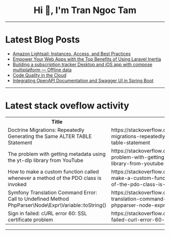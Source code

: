 <h1 align="center">Hi 👋, I'm Tran Ngoc Tam</h1>

---

# Latest Blog Posts 
<!-- BLOG-POST-LIST:START -->
- [Amazon Lightsail: Instances, Access, and Best Practices](https://dev.to/alfred_ajv/amazon-lightsail-instances-access-and-best-practices-c1)
- [Empower Your Web Apps with the Top Benefits of Using Laravel Inertia](https://dev.to/nicholajones075/empower-your-web-apps-with-the-top-benefits-of-using-laravel-inertia-5gdl)
- [Building a subscription tracker Desktop and iOS app with compose multiplatform — Offline data](https://dev.to/kuroski/building-a-subscription-tracker-desktop-and-ios-app-with-compose-multiplatform-offline-data-50j6)
- [Code Quality in the Cloud](https://dev.to/jonathanvila/code-quality-in-the-cloud-58a3)
- [Integrating OpenAPI Documentation and Swagger UI in Spring Boot](https://dev.to/olymahmud/integrating-openapi-documentation-and-swagger-ui-in-spring-boot-38p6)
<!-- BLOG-POST-LIST:END -->

---

# Latest stack oveflow activity
<table>
  <tr><th>Title</th><th>Link</th></tr>
  <!-- STACKOVERFLOW:START --><tr><td>Doctrine Migrations: Repeatedly Generating the Same ALTER TABLE Statement</td><td>https://stackoverflow.com/questions/79296648/doctrine-migrations-repeatedly-generating-the-same-alter-table-statement</td></tr><tr><td>The problem with getting metadata using the yt-dlp library from YouTube</td><td>https://stackoverflow.com/questions/79296487/the-problem-with-getting-metadata-using-the-yt-dlp-library-from-youtube</td></tr><tr><td>How to make a custom function called whenever a method of the PDO class is invoked</td><td>https://stackoverflow.com/questions/79296468/how-to-make-a-custom-function-called-whenever-a-method-of-the-pdo-class-is-invok</td></tr><tr><td>Symfony Translation Command Error: Call to Undefined Method PhpParser\Node\Expr\Variable::toString&lpar;&rpar;</td><td>https://stackoverflow.com/questions/79296464/symfony-translation-command-error-call-to-undefined-method-phpparser-node-expr</td></tr><tr><td>Sign in failed: cURL error 60: SSL certificate problem</td><td>https://stackoverflow.com/questions/79296387/sign-in-failed-curl-error-60-ssl-certificate-problem</td></tr><!-- STACKOVERFLOW:END -->
</table>

---


